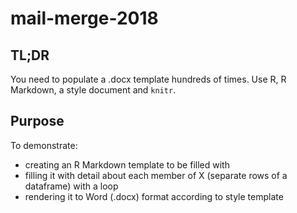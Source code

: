 # mail-merge-2018

## TL;DR

You need to populate a .docx template hundreds of times. Use R, R Markdown, a style document and `knitr`.

## Purpose

To demonstrate:

* creating an R Markdown template to be filled with 
* filling it with detail about each member of X (separate rows of a dataframe) with a loop
* rendering it to Word (.docx) format according to style template